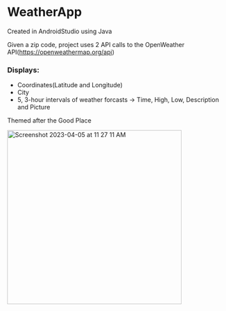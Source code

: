 # WeatherApp
Created in AndroidStudio using Java

Given a zip code, project uses 2 API calls to the OpenWeather API(https://openweathermap.org/api) 
### Displays:
* Coordinates(Latitude and Longitude)
* City
* 5, 3-hour intervals of weather forcasts
-> Time, High, Low, Description and Picture

Themed after the Good Place

<img width="402" alt="Screenshot 2023-04-05 at 11 27 11 AM" src="https://user-images.githubusercontent.com/94499114/230132316-e10f4d12-b5a2-437d-8a97-b6536ef68895.png">

